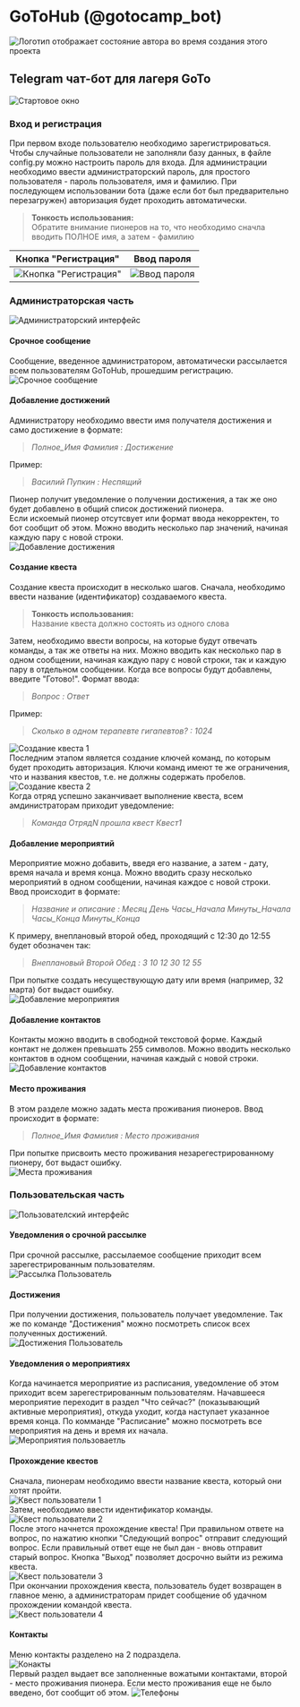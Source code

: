 # GoToHub (@gotocamp_bot)
![Логотип отображает состояние автора во время создания этого проекта](logosmall.jpg)
## Telegram чат-бот для лагеря GoTo
![Стартовое окно](screenshots/Вход.png)
### Вход и регистрация
При первом входе пользователю необходимо зарегистрироваться. Чтобы случайные пользователи не заполняли базу данных, в файле config.py можно настроить пароль для входа. Для администрации необходимо ввести администраторский пароль, для простого пользователя - пароль пользователя, имя и фамилию. При последующем использовании бота (даже если бот был предварительно перезагружен) авторизация будет проходить автоматически.

> **Тонкость использования:**  
> Обратите внимание пионеров на то, что необходимо сначла вводить ПОЛНОЕ имя, а затем - фамилию


Кнопка "Регистрация" | Ввод пароля
---------------------|-------------------
![Кнопка "Регистрация"](screenshots/Регистрация1.png) | ![Ввод пароля](screenshots/Регистрация2.png)


### Администраторская часть
![Администраторский интерфейс](screenshots/Администраторскийинтерфейс.png)
#### Срочное сообщение
Сообщение, введенное администратором, автоматически рассылается всем пользователям GoToHub, прошедшим регистрацию.  
![Срочное сообщение](screenshots/Срочноесообщение.png)
#### Добавление достижений
Администратору необходимо ввести имя получателя достижения и само достижение в формате:  

>*Полное_Имя Фамилия : Достижение*

Пример:

>*Василий Пупкин : Неспящий*

Пионер получит уведомление о получении достижения, а так же оно будет добавлено в общий список достижений пионера.  
Если искоемый пионер отсутсвует или формат ввода некорректен, то бот сообщит об этом. Можно вводить несколько пар значений, начиная каждую пару с новой строки.  
![Добавление достижения](screenshots/Администратордостижения.png)  
#### Создание квеста
Создание квеста происходит в несколько шагов. Сначала, необходимо ввести название (идентификатор) создаваемого квеста.

> **Тонкость использования:**  
> Название квеста должно состоять из одного слова

Затем, необходимо ввести вопросы, на которые будут отвечать команды, а так же ответы на них. Можно вводить как несколько пар в одном сообщении, начиная каждую пару с новой строки, так и каждую пару в отдельном сообщении. Когда все вопросы будут добавлены, введите "Готово!". Формат ввода:

>*Вопрос : Ответ*

Пример:

>*Сколько в одном терапевте гигапевтов? : 1024*

![Создание квеста 1](screenshots/Созданиеквеста1.png)  
Последним этапом является создание ключей команд, по которым будет проходить авторизация. Ключи команд имеют те же ограничения, что и названия квестов, т.е. не должны содержать пробелов.  
![Создание квеста 2](screenshots/Созданиеквеста2.png)  
Когда отряд успешно заканчивает выполнение квеста, всем амдинистраторам приходит уведомление:

>*Команда ОтрядN прошла квест Квест1*

#### Добавление мероприятий
Мероприятие можно добавить, введя его название, а затем - дату, время начала и время конца. Можно вводить сразу несколько мероприятий в одном сообщении, начиная каждое с новой строки. Ввод происходит в формате:  

>*Название и описание : Месяц День Часы_Начала Минуты_Начала Часы_Конца Минуты_Конца*

К примеру, внеплановый второй обед, проходящий с 12:30 до 12:55 будет обозначен так:  

>*Внеплановый Второй Обед : 3 10 12 30 12 55*

При попытке создать несуществующую дату или время (например, 32 марта) бот выдаст ошибку.  
![Добавление мероприятия](screenshots/Администраторрасписание.png)  
#### Добавление контактов
Контакты можно вводить в свободной текстовой форме. Каждый контакт не должен превышать 255 символов. Можно вводить несколько контактов в одном сообщении, начиная каждый с новой строки.  
![Добавление контактов](screenshots/Добавлениеконтактов.png)  
#### Место проживания
В этом разделе можно задать места проживания пионеров. Ввод происходит в формате:  

>*Полное_Имя Фамилия : Место проживания*

При попытке присвоить место проживания незарегестрированному пионеру, бот выдаст ошибку.  
![Места проживания](screenshots/Местапроживания.png)  
### Пользовательская часть
![Пользователский интерфейс](screenshots/ПользовательскийИнтерфейс.png)
#### Уведомления о срочной рассылке
При срочной рассылке, рассылаемое сообщение приходит всем зарегестрированным пользователям.  
![Рассылка Пользователь](screenshots/Пользрассылка.png)
#### Достижения
При получении достижения, пользователь получает уведомление. Так же по команде "Достижения" можно посмотреть список всех полученных достижений.  
![Достижения Пользователь](screenshots/Польздостижения.png)
#### Уведомления о мероприятиях
Когда начинается мероприятие из расписания, уведомление об этом приходит всем зарегестрированным пользователям. Начавшееся мероприятие переходит в раздел "Что сейчас?" (показывающий активные мероприятия), откуда уходит, когда наступает указанное время конца. По комманде "Расписание" можно посмотреть все мероприятия на день и время их начала.  
![Мероприятия пользоваетль](screenshots/Пользмероприятия.png)
#### Прохождение квестов
Сначала, пионерам необходимо ввести название квеста, который они хотят пройти.  
![Квест пользователи 1](screenshots/КвестПольз1.png)  
Затем, необходимо ввести идентификатор команды.
![Квест пользователи 2](screenshots/КвестПольз2.png)  
После этого начнется прохождение квеста! При правильном ответе на вопрос, по нажатию кнопки "Следующий вопрос" отправит следующий вопрос. Если правильный ответ еще не был дан - вновь отправит старый вопрос. Кнопка "Выход" позволяет досрочно выйти из режима квеста.  
![Квест пользователи 3](screenshots/КвестПольз3.png)  
При окончании прохождения квеста, пользователь будет возвращен в главное меню, а администраторам придет сообщение об удачном прохождении командой квеста.  
![Квест пользователи 4](screenshots/КвестПольз4.png)  
#### Контакты
Меню контакты разделено на 2 подраздела.  
![Конакты](screenshots/Контакты.png)  
Первый раздел выдает все заполненные вожатыми контактами, второй - место проживания пионера. Если место проживания еще не было введено, бот сообщит об этом.
![Телефоны](screenshots/Телефоны.png) 
